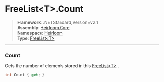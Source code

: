 # FreeList\<T>.Count

> **Framework**: .NETStandard,Version=v2.1  
> **Assembly**: [Heirloom.Core][0]  
> **Namespace**: [Heirloom][0]  
> **Type**: [FreeList\<T>][1]  

--------------------------------------------------------------------------------

### Count

Gets the number of elements stored in this [FreeList\<T>][1] .

```cs
int Count { get; }
```

[0]: ..\Heirloom.Core.md
[1]: Heirloom.FreeList[T].md
